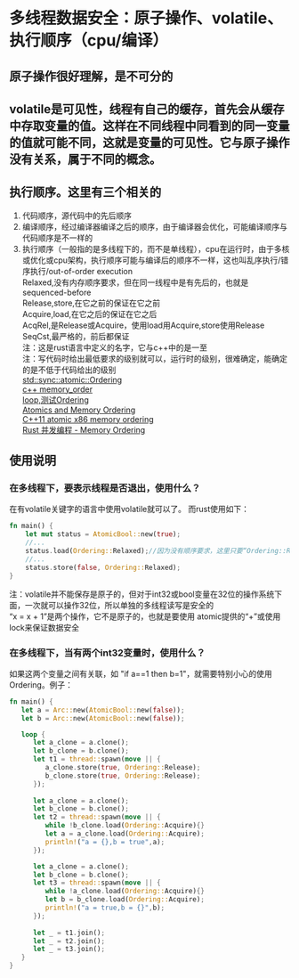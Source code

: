 # 多线程数据安全：原子操作、volatile、执行顺序（cpu/编译）
## 原子操作很好理解，是不可分的
## volatile是可见性，线程有自己的缓存，首先会从缓存中存取变量的值。这样在不同线程中同看到的同一变量的值就可能不同，这就是变量的可见性。它与原子操作没有关系，属于不同的概念。
## 执行顺序。这里有三个相关的
1. 代码顺序，源代码中的先后顺序
2. 编译顺序，经过编译器编译之后的顺序，由于编译器会优化，可能编译顺序与代码顺序是不一样的
3. 执行顺序（一般指的是多线程下的，而不是单线程），cpu在运行时，由于多核或优化或cpu架构，执行顺序可能与编译后的顺序不一样，这也叫乱序执行/错序执行/out-of-order execution    
   Relaxed,没有内存顺序要求，但在同一线程中是有先后的，也就是sequenced-before  
   Release,store,在它之前的保证在它之前  
   Acquire,load,在它之后的保证在它之后  
   AcqRel,是Release或Acquire，使用load用Acquire,store使用Release  
   SeqCst,最严格的，前后都保证  
注：这是rust语言中定义的名字，它与c++中的是一至  
注：写代码时给出最低要求的级别就可以，运行时的级别，很难确定，能确定的是不低于代码给出的级别  
[std::sync::atomic::Ordering](https://doc.rust-lang.org/std/sync/atomic/enum.Ordering.html)  
[c++ memory_order](https://en.cppreference.com/w/cpp/atomic/memory_order)  
[loop,测试Ordering](https://github.com/tokio-rs/loom)  
[Atomics and Memory Ordering](https://riptutorial.com/rust/example/21259/atomics-and-memory-ordering)  
[C++11 atomic x86 memory ordering](https://stackoverflow.com/questions/11836028/c11-atomic-x86-memory-ordering)  
[Rust 并发编程 - Memory Ordering](https://www.jianshu.com/p/511cde6b62a6)  
## 使用说明
### 在多线程下，要表示线程是否退出，使用什么？  
在有volatile关键字的语言中使用volatile就可以了。 而rust使用如下： 
```rust
fn main() {
    let mut status = AtomicBool::new(true);
    //...
    status.load(Ordering::Relaxed);//因为没有顺序要求，这里只要“Ordering::Relaxed”就好了
    //...
    status.store(false, Ordering::Relaxed);
}
```
注：volatile并不能保存是原子的，但对于int32或bool变量在32位的操作系统下面，一次就可以操作32位，所以单独的多线程读写是安全的  
“x = x + 1”是两个操作，它不是原子的，也就是要使用 atomic提供的“+”或使用lock来保证数据安全
### 在多线程下，当有两个int32变量时，使用什么？
如果这两个变量之间有关联，如 "if a==1 then b=1"，就需要特别小心的使用Ordering。例子：
```rust
fn main() {
   let a = Arc::new(AtomicBool::new(false));
   let b = Arc::new(AtomicBool::new(false));

   loop {
      let a_clone = a.clone();
      let b_clone = b.clone();
      let t1 = thread::spawn(move || {
         a_clone.store(true, Ordering::Release);
         b_clone.store(true, Ordering::Release);
      });
   
      let a_clone = a.clone();
      let b_clone = b.clone();
      let t2 = thread::spawn(move || {
         while !b_clone.load(Ordering::Acquire){}
         let a = a_clone.load(Ordering::Acquire);
         println!("a = {},b = true",a);
      });

      let a_clone = a.clone();
      let b_clone = b.clone();
      let t3 = thread::spawn(move || {
         while !a_clone.load(Ordering::Acquire){}
         let b = b_clone.load(Ordering::Acquire);
         println!("a = true,b = {}",b);
      });
   
      let _ = t1.join();
      let _ = t2.join();
      let _ = t3.join();
   }
}
```
